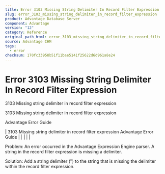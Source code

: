 ```yaml
---
title: Error 3103 Missing String Delimiter In Record Filter Expression
slug: error_3103_missing_string_delimiter_in_record_filter_expression
product: Advantage Database Server
component: Advantage
version: "12"
category: Reference
original_path_html: error_3103_missing_string_delimiter_in_record_filter_expression.htm
source: Advantage CHM
tags:
  - error
checksum: 170fc33958b51f11bae5141f25622d6d961a8e24
---
```


# Error 3103 Missing String Delimiter In Record Filter Expression

3103 Missing string delimiter in record filter expression

3103 Missing string delimiter in record filter expression

Advantage Error Guide

| 3103 Missing string delimiter in record filter expression  Advantage Error Guide |  |  |  |  |

Problem: An error occurred in the Advantage Expression Engine parser. A string in the record filter expression is missing a delimiter.

Solution: Add a string delimiter (″) to the string that is missing the delimiter within the record filter expression.
